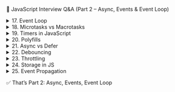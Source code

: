 📘 JavaScript Interview Q&A (Part 2 – Async, Events & Event Loop)
<details> <summary>17. Event Loop</summary>

JavaScript is single-threaded.

Event Loop checks the call stack & callback queue to execute tasks.

👉 Example:

console.log("Start");

setTimeout(() => console.log("Timeout"), 0);

Promise.resolve().then(() => console.log("Promise"));

console.log("End");


Output:

Start
End
Promise
Timeout


Microtasks (Promises) run before macrotasks (setTimeout).

</details>
<details> <summary>18. Microtasks vs Macrotasks</summary>

Microtasks: executed immediately after current script (Promise callbacks, queueMicrotask).

Macrotasks: scheduled tasks (setTimeout, setInterval, setImmediate, I/O).

console.log("1");

setTimeout(() => console.log("2"), 0);  // macrotask
Promise.resolve().then(() => console.log("3")); // microtask

console.log("4");


Output:

1
4
3
2

</details>
<details> <summary>19. Timers in JavaScript</summary>

setTimeout(fn, delay) → run once after delay.

setInterval(fn, delay) → run repeatedly.

clearTimeout / clearInterval → stop them.

const id = setInterval(() => console.log("Tick"), 1000);
setTimeout(() => clearInterval(id), 5000); // stops after 5s

</details>
<details> <summary>20. Polyfills</summary>

Polyfill = custom implementation when feature not available in browser.

👉 Example: Array.prototype.map

if (!Array.prototype.myMap) {
  Array.prototype.myMap = function (callback) {
    let res = [];
    for (let i = 0; i < this.length; i++) {
      res.push(callback(this[i], i, this));
    }
    return res;
  };
}

console.log([1,2,3].myMap(x => x*2)); // [2,4,6]

</details>
<details> <summary>21. Async vs Defer</summary>

Async → Script loads in parallel, executes immediately after load.

Defer → Script loads in parallel, executes after HTML parsing.

<script src="script.js" async></script>
<script src="script.js" defer></script>


👉 Use defer for DOM-dependent scripts.

</details>
<details> <summary>22. Debouncing</summary>

Limits function execution → runs only after user stops triggering.

function debounce(fn, delay) {
  let timer;
  return function(...args) {
    clearTimeout(timer);
    timer = setTimeout(() => fn.apply(this, args), delay);
  };
}

const search = debounce((q) => console.log("Searching:", q), 500);

// Simulating user typing
search("a");
search("ab");
search("abc"); // Only this executes

</details>
<details> <summary>23. Throttling</summary>

Ensures function runs at most once in a given interval.

function throttle(fn, delay) {
  let last = 0;
  return function(...args) {
    let now = Date.now();
    if (now - last >= delay) {
      last = now;
      fn.apply(this, args);
    }
  };
}

const log = throttle(() => console.log("Scroll event"), 1000);
window.addEventListener("scroll", log);

</details>
<details> <summary>24. Storage in JS</summary>

Cookie: small, sent with HTTP requests, ~4KB.

LocalStorage: ~5-10MB, persistent, not sent with requests.

SessionStorage: ~5MB, cleared on tab close.

localStorage.setItem("key", "value");
sessionStorage.setItem("key", "value");
document.cookie = "username=John; max-age=3600";

</details>
<details> <summary>25. Event Propagation</summary>
1) Capturing Phase

Event travels top → down.

parent.addEventListener("click", handler, true); // capture

2) Target Phase

Event reaches target.

3) Bubbling Phase

Event travels child → parent (default).

parent.addEventListener("click", handler); // bubble

4) stopPropagation

Stops bubbling/capturing.

child.addEventListener("click", e => e.stopPropagation());

5) preventDefault

Stops default action (e.g., form submit).

form.addEventListener("submit", e => e.preventDefault());

6) Event Delegation

Use parent to handle child events.

document.getElementById("list").addEventListener("click", (e) => {
  if (e.target.tagName === "LI") console.log("Clicked:", e.target.innerText);
});

</details>

✅ That’s Part 2: Async, Events, Event Loop
